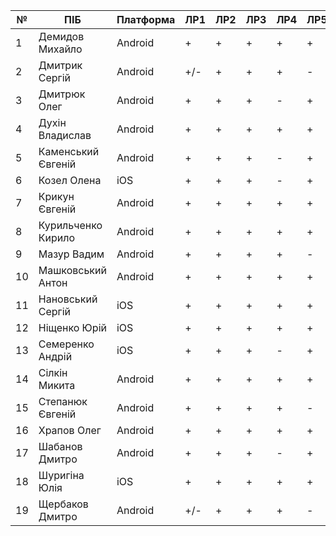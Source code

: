 | №  | ПІБ                | Платформа | ЛР1  | ЛР2  |  ЛР3 | ЛР4 | ЛР5 | ЛР6 | ЛР7 | ЛР8 |  КР | Github |
|----|--------------------|-----------|------|------|------|-----|-----|-----|-----|-----|-----|--------|
| 1  | Демидов Михайло    | Android   |  +   |  +   |  +   |  +  |  +  |  -  |  +  |  +  |  A  | [GH](https://github.com/primeare/WeatherApp-edu)       |
| 2  | Дмитрик Сергій     | Android   |  +/- |  +   |  +   |  +  |  -  |  +  |   - |  -  |   B |   [GH](https://github.com/MortarionUA/PhotoMap)     |
| 3  | Дмитрюк Олег       | Android   | +    |  +   |  +   |  -  |  +  |  +  |  +  |  +  |   B | [GH](https://github.com/DmitryShabanov/LifeTasks)       |
| 4  | Духін Владислав    | Android   |  +   |  +   |  +   |  +  |  +  |  -  |  +  |  +  |  A  | [GH](https://github.com/primeare/WeatherApp-edu)       |
| 5  | Каменський Євгеній | Android   | +    |  +   |  +   |  -  |  +  |  +  |  +  |  +  |   B | [GH](https://github.com/DmitryShabanov/LifeTasks)       |
| 6  | Козел Олена        | iOS       | +    |  +   |  +   |  -  |  +  |  +  |  +  |  +  |  A  | [GH](https://github.com/AndreHollow/TerminKalender)       |
| 7  | Крикун Євгеній     | Android   | +    |  +   |  +   |  +  |  +  |  +  |  +  |  +  |  A  |  [GH](https://github.com/JekaK/PicturePlease)      |
| 8  | Курильченко Кирило | Android   | +    |  +   |  +   |  +  |  +  |  +  |  +  |  +  |  A  | [GH](https://github.com/JekaK/PicturePlease)       |
| 9  | Мазур Вадим        | Android   | +    |  +   |  +   |  +  |  -  |  -  |  -  |  +  |  B  | [GH](https://github.com/yevheniyStepaniuk/Rozklad)     |
| 10 | Машковський Антон  | Android   |  +   |  +   |  +   |  +  |  +  |  +  |  +  |  +  |   A | [GH](https://github.com/mashkovskiy/RunSlothyRun)       |
| 11 | Нановський Сергій  | iOS       |  +   |  +   |  +   |  +  |  +  |  +  |  +  |  -  |   A |  [GH](https://github.com/sun1x/something)      |
| 12 | Ніщенко Юрій       | iOS       |  +   |  +   |  +   |  +  |  +  |  +  |  +  |  +  |   A | [GH](https://github.com/AndreHollow/TerminKalender)       |
| 13 | Семеренко Андрій   | iOS       | +    |  +   |  +   |  -  |  +  |  +  |  +  |  +  |  A  |  [GH](https://github.com/AndreHollow/TerminKalender)      |
| 14 | Сілкін Микита      | Android   |  +   |  +   |  +   |  +  |  +  |  -  |  +  |  +  |  A  | [GH](https://github.com/primeare/WeatherApp-edu)       |
| 15 | Степанюк Євгеній   | Android   |  +   |  +   |  +   |  +  |  -  |  -  |  -  |  +  |  B  | [GH](https://github.com/yevheniyStepaniuk/Rozklad)     |
| 16 | Храпов Олег        | Android   |  +   |  +   |  +   |  +  |  +  |  +  |  +  |  +  |   A | [GH](https://github.com/mashkovskiy/RunSlothyRun)       |
| 17 | Шабанов Дмитро     | Android   |  +   |  +   |  +   |  -  |  +  |  +  |  +  |  +  |   B | [GH](https://github.com/DmitryShabanov/LifeTasks)       |
| 18 | Шуригіна Юлія      | iOS       |   +  |  +   |  +   |  +  |  +  |  +  |  +  |  -  |   A | [GH](https://github.com/sun1x/something)       |
| 19 | Щербаков Дмитро    | Android   |  +/- |  +   |  +   |  +  |  -  |  +  |   - |  -  |   B |   [GH](https://github.com/MortarionUA/PhotoMap)      |
